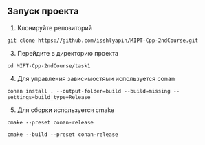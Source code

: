 ## Запуск проекта
1) Клонируйте репозиторий
```
git clone https://github.com/isshlyapin/MIPT-Cpp-2ndCourse.git
```
3) Перейдите в директорию проекта
```
cd MIPT-Cpp-2ndCourse/task1
```
4) Для управления зависимостями используется conan
```
conan install . --output-folder=build --build=missing --settings=build_type=Release
```
5) Для сборки используется cmake
```
cmake --preset conan-release
```
```
cmake --build --preset conan-release
```
